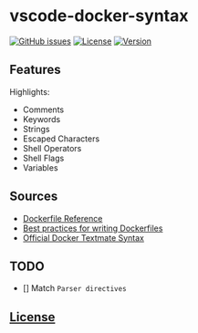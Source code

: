 # vscode-docker-syntax
[![GitHub issues](https://img.shields.io/github/issues/dunstontc/vscode-docker-syntax.svg)](https://github.com/dunstontc/vscode-docker-syntax/issues)
[![License](https://img.shields.io/github/license/dunstontc/vscode-docker-syntax.svg)](https://github.com/dunstontc/vscode-docker-syntax/blob/master/LICENSE)
[![Version](https://vsmarketplacebadge.apphb.com/version-short/dunstontc.vscode-docker-syntax.svg?style=flat&color=blue)](https://marketplace.visualstudio.com/items?itemName=dunstontc.vscode-docker-syntax )

## Features 

Highlights:
- Comments
- Keywords
- Strings
- Escaped Characters
- Shell Operators
- Shell Flags
- Variables

## Sources
- [Dockerfile Reference](https://docs.docker.com/engine/reference/builder/)
- [Best practices for writing Dockerfiles](https://docs.docker.com/develop/develop-images/dockerfile_best-practices/) 
- [Official Docker Textmate Syntax](https://github.com/moby/moby/blob/master/contrib/syntax/textmate/Docker.tmbundle/Syntaxes/Dockerfile.tmLanguage)

## TODO
- [] Match `Parser directives`

## [License](https://github.com/dunstontc/Dockerfile/blob/master/LICENSE)

